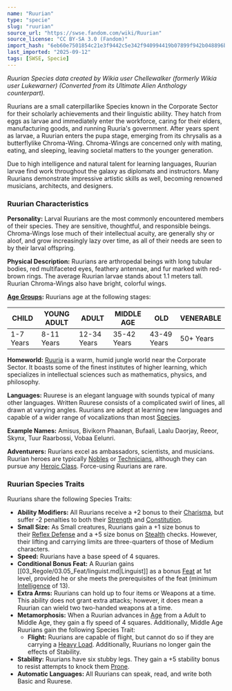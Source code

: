 ```yaml
---
name: "Ruurian"
type: "specie"
slug: "ruurian"
source_url: "https://swse.fandom.com/wiki/Ruurian"
source_license: "CC BY-SA 3.0 (Fandom)"
import_hash: "6eb60e7501854c21e3f9442c5e342f940994419b07899f942b048896b670a17e"
last_imported: "2025-09-12"
tags: [SWSE, Specie]
---
```

*Ruurian Species data created by Wikia user Chellewalker (formerly Wikia user Lukewarner) (Converted from its Ultimate Alien Anthology counterpart).*

Ruurians are a small caterpillarlike Species known in the Corporate Sector for their scholarly achievements and their linguistic ability. They hatch from eggs as larvae and immediately enter the workforce, caring for their elders, manufacturing goods, and running Ruuria's government. After years spent as larvae, a Ruurian enters the pupa stage, emerging from its chrysalis as a butterflylike Chroma-Wing. Chroma-Wings are concerned only with mating, eating, and sleeping, leaving societal matters to the younger generation.

Due to high intelligence and natural talent for learning languages, Ruurian larvae find work throughout the galaxy as diplomats and instructors. Many Ruurians demonstrate impressive artistic skills as well, becoming renowned musicians, architects, and designers.

### Ruurian Characteristics
**Personality:** Larval Ruurians are the most commonly encountered members of their species. They are sensitive, thoughtful, and responsible beings. Chroma-Wings lose much of their intellectual acuity, are generally shy or aloof, and grow increasingly lazy over time, as all of their needs are seen to by their larval offspring.

**Physical Description:** Ruurians are arthropedal beings with long tubular bodies, red multifaceted eyes, feathery antennae, and fur marked with red-brown rings. The average Ruurian larvae stands about 1.1 meters tall. Ruurian Chroma-Wings also have bright, colorful wings.

**[Age Groups](https://swse.fandom.com/wiki/Age_Groups):** Ruurians age at the following stages:

| CHILD | YOUNG ADULT | ADULT | MIDDLE AGE | OLD | VENERABLE |
| --- | --- | --- | --- | --- | --- |
| 1-7 Years | 8-11 Years | 12-34 Years | 35-42 Years | 43-49 Years | 50+ Years |

**Homeworld:** [Ruuria](https://swse.fandom.com/wiki/Ruuria) is a warm, humid jungle world near the Corporate Sector. It boasts some of the finest institutes of higher learning, which specializes in intellectual sciences such as mathematics, physics, and philosophy.

**Languages:** Ruurese is an elegant language with sounds typical of many other languages. Written Ruurese consists of a complicated swirl of lines, all drawn at varying angles. Ruurians are adept at learning new languages and capable of a wider range of vocalizations than most [Species](https://swse.fandom.com/wiki/Species).

**Example Names:** Amisus, Bivikorn Phaanan, Bufaali, Laalu Daorjay, Reeor, Skynx, Tuur Raarbossi, Vobaa Eelunri.

**Adventurers:** Ruurians excel as ambassadors, scientists, and musicians. Ruurian heroes are typically [Nobles](https://swse.fandom.com/wiki/Nobles) or [Technicians](https://swse.fandom.com/wiki/Technicians), although they can pursue any [Heroic Class](https://swse.fandom.com/wiki/Heroic_Class). Force-using Ruurians are rare.

### Ruurian Species Traits
Ruurians share the following Species Traits:
- **Ability Modifiers:** All Ruurians receive a +2 bonus to their [Charisma](https://swse.fandom.com/wiki/Charisma), but suffer -2 penalties to both their [Strength](https://swse.fandom.com/wiki/Strength) and [Constitution](https://swse.fandom.com/wiki/Constitution).
- **Small Size:** As Small creatures, Ruurians gain a +1 size bonus to their [Reflex Defense](https://swse.fandom.com/wiki/Reflex_Defense) and a +5 size bonus on [Stealth](https://swse.fandom.com/wiki/Stealth) checks. However, their lifting and carrying limits are three-quarters of those of Medium characters.
- **Speed:** Ruurians have a base speed of 4 squares.
- **Conditional Bonus Feat:** A Ruurian gains [[03_Regole/03.05_Feat/linguist.md|Linguist]] as a bonus [Feat](https://swse.fandom.com/wiki/Feat) at 1st level, provided he or she meets the prerequisites of the feat (minimum [Intelligence](https://swse.fandom.com/wiki/Intelligence) of 13).
- **Extra Arms:** Ruurians can hold up to four items or Weapons at a time. This ability does not grant extra attacks; however, it does mean a Ruurian can wield two two-handed weapons at a time.
- **Metamorphosis:** When a Ruurian advances in [Age](https://swse.fandom.com/wiki/Age) from a Adult to Middle Age, they gain a fly speed of 4 squares. Additionally, Middle Age Ruurians gain the following Species Trait:
    - **Flight:** Ruurians are capable of flight, but cannot do so if they are carrying a [Heavy Load](https://swse.fandom.com/wiki/Heavy_Load). Additionally, Ruurians no longer gain the effects of Stability.
- **Stability:** Ruurians have six stubby legs. They gain a +5 stability bonus to resist attempts to knock them [Prone](https://swse.fandom.com/wiki/Prone).
- **Automatic Languages:** All Ruurians can speak, read, and write both Basic and Ruurese.